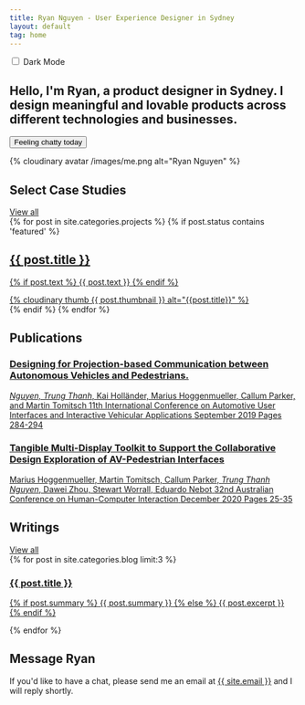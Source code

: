 ```yaml
---
title: Ryan Nguyen - User Experience Designer in Sydney
layout: default
tag: home
---
```

<section class="intro">
  <div class="switch theme-toggle-button">
    <input class="switch__input" type="checkbox" id="theme-toggle" onclick="modeSwitcher()">
    <label class="switch__label" for="theme-toggle">Dark Mode</label>
    <div aria-hidden="true" class="switch__marker" id="theme-label"></div>
  </div>
  <div  class="intro-text">
    <h1> Hello, I'm Ryan, a product designer in Sydney. I design meaningful and lovable products across different technologies and businesses.</h1>
    <form>
      <input id="start-chat" type="button" class="button button-big mobile-block" value="Feeling chatty today" onClick="startChat()"/>
    </form>
    <div class="spacer-block-2"></div>
  </div>
  <div id="chat" class="hidden">
    <div class="botui-app-container" id="my-pa">
      <div id="avatar" class="hidden">
        {% cloudinary avatar /images/me.png alt="Ryan Nguyen" %}
      </div>
      <bot-ui></bot-ui>
    </div>
  </div>
</section>

<section>
  <div class="horizontal-bar"></div>
  <h2 class="h1 key-category mr1" id="case-studies">Select Case Studies</h2>
  <a class="link" href="{{ site.baseurl }}/projects/">View all</a>
  <div class="projects list featured">
    <div class="posts">
      {% for post in site.categories.projects %}
        {% if post.status contains 'featured' %}
          <a href="{{ post.url | prepend: site.baseurl }}">
            <div class="post py2">
              <div class="summary">
                  <h2 class="h2 post-title">{{ post.title }}</h2>
                <p class="text">
                  {% if post.text %}
                    {{ post.text }}
                  {% endif %}
                </p>
              </div>
              <div class="thumbnail">
                <div class="wrap">
                  {% cloudinary thumb {{ post.thumbnail }} alt="{{post.title}}" %}
                </div>
              </div>
            </div>
          </a>
        {% endif %}
      {% endfor %}
    </div>
  </div>
</section>

<div class="spacer-block-1"></div>

<section>
  <div class="horizontal-bar"></div>
  <h2 class="h1 key-category mr1">Publications</h2>
  <div class="blog">
    <div class="publication">
      <div class="posts">
        <a class="link" href="https://dl.acm.org/doi/abs/10.1145/3342197.3344543" target="_blank">
          <div class="post py2">
            <h3 class="h4 post-title">
              Designing for Projection-based Communication between Autonomous Vehicles and Pedestrians. 
            </h3>
            <p class="summary">
              <span><em>Nguyen, Trung Thanh</em>, Kai Holländer, Marius Hoggenmueller, Callum Parker, and Martin Tomitsch</span>
              <span>11th International Conference on Automotive User Interfaces and Interactive Vehicular Applications</span>
              <span>September 2019</span>
              <span>Pages 284-294</span>
            </p>
          </div>
        </a>
        <a class="link" href="https://dl.acm.org/doi/abs/10.1145/3441000.3441031" target="_blank">
          <div class="post py2">
            <h3 class="h4 post-title">
              Tangible Multi-Display Toolkit to Support the Collaborative Design Exploration of AV-Pedestrian Interfaces 
            </h3>
            <p class="summary">
              <span>Marius Hoggenmueller, Martin Tomitsch, Callum Parker, <em>Trung Thanh Nguyen</em>, Dawei Zhou, Stewart Worrall, Eduardo Nebot</span>
              <span>32nd Australian Conference on Human-Computer Interaction</span>
              <span>December 2020</span>
              <span>Pages 25-35</span>
            </p>
          </div>
        </a>
      </div>
    </div>
  </div>
</section>

<div class="spacer-block-1"></div>

<section>
  <div class="horizontal-bar"></div>
  <h2 class="h1 key-category mr1">Writings</h2>
  <a class="link" href="{{ site.baseurl }}/blog/">View all</a>

  <div class="blog featured">
    <div class="posts">
      {% for post in site.categories.blog limit:3 %}
        <a href="{{ post.url | prepend: site.baseurl }}">
          <div class="post py1">
            <h3 class="h3 post-title">{{ post.title }}</h3>
            <p class="post-summary">
              {% if post.summary %}
                {{ post.summary }}
              {% else %}
                {{ post.excerpt }}
              {% endif %}
            </p>
          </div>
        </a>
      {% endfor %}
    </div>
  </div>
</section>

<div class="spacer-block-1"></div>

<section>
  <div class="horizontal-bar"></div>
  <h2 class="h1 key-category">Message Ryan</h2>
  <p style="max-width: 650px;">If you'd like to have a chat, please send me an email at <a href="mailto:{{ site.email }}" class="link">{{ site.email }}</a> and I will reply shortly.</p>
</section>

<script src="https://ajax.googleapis.com/ajax/libs/jquery/2.2.4/jquery.min.js"></script>
<script src="./js/vue/2.0.6/vue.min.js"></script>
<script src="./js/botui/botui.min.js"></script>
<script src="./js/botui/mybot.js"></script>